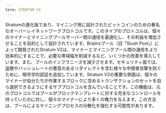 ```yaml
---
term: STRATUM V2
---
```


Stratumの進化版であり、マイニング用に設計されたビットコインのための著名なオーバーレイネットワークプロトコルです。このタイプのプロトコルは、個々のマイナーとマイニングプールサーバー間の通信を最適化し、その利益を増加させることを目的として設計されています。Braiinsプール（旧「Slush Pool」）によって開発されたStratum V2は、マイナーとマイニングプール間の通信をより効率的にすることで、必要な帯域幅を削減するなど、いくつかの改善を導入しています。また、プールのインフラニーズを減少させます。セキュリティ面では、盗聴やハッシュレートの悪意のあるリダイレクトを含む様々な中間者攻撃を防ぐために、暗号学的認証を追加しています。Stratum V2の重要な側面は、個々のマイナーが自分たちが作業するブロックに含めるトランザクションのセットを自ら選択できるようにするサブプロトコルを含んでいることです。この機能は、元のプロトコルではプールがブロックテンプレートに対する完全なコントロールを持っていたのに対し、個々のマイナーにより多くの権力を与えます。この方法は、プールによるマイニングプロセスの分散化を強化する可能性があります。